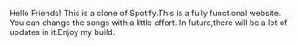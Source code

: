 Hello Friends! This is a clone of Spotify.This is a fully functional
website. You can change the songs with a little effort. In future,there
will be a lot of updates in it.Enjoy my build.
